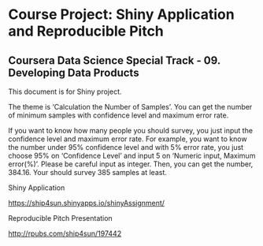 # Course Project: Shiny Application and Reproducible Pitch
## Coursera Data Science Special Track - 09. Developing Data Products

This document is for Shiny project. 


The theme is ‘Calculation the Number of Samples’. You can get the number of minimum samples with confidence level and maximum error rate. 

If you want to know how many people you should survey, you just input the confidence level and maximum error rate. 
For example, you want to know the number under 95% confidence level and with 5% error rate, you just choose 95% on ‘Confidence Level’ and input 5 on ‘Numeric input, Maximum error(%)’. Please be careful input as integer. Then, you can get the number, 384.16. Your should survey 385 samples at least. 

Shiny Application

https://ship4sun.shinyapps.io/shinyAssignment/


Reproducible Pitch Presentation

http://rpubs.com/ship4sun/197442
